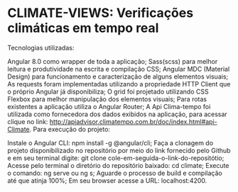 # CLIMATE-VIEWS: Verificações climáticas em tempo real

Tecnologias utilizadas:

Angular 8.0 como wrapper de toda a aplicação;
Sass(scss) para melhor leitura e produtividade na escrita e compilação CSS;
Angular MDC (Material Design) para funcionamento e caracterização de alguns elementos visuais;
As requests foram implementadas utilizando a propriedade HTTP Client que o próprio Angular já disponibiliza;
O grid foi projetado utilizando CSS Flexbox para melhor manipulação dos elementos visuais;
Para rotas existentes a aplicação utiliza o Angular Router;
A Api Clima-tempo foi utilizada como fornecedora dos dados exibidos na aplicação, para acessar clique no link: http://apiadvisor.climatempo.com.br/doc/index.html#api-Climate.
Para execução do projeto:

Instale o Angular CLI: npm install -g @angular/cli;
Faça a clonagem do projeto disponibilizado no repositório por meio do link fornecido pelo Github e em seu terminal digite: git clone cole-em-seguida-o-link-do-repositótio;
Acesse pelo terminal o diretório do repositório baixado: cd climate;
Execute o comando: ng serve ou ng s;
Aguarde o processo de build e compilação até que atinja 100%;
Em seu browser acesse a URL: localhost:4200.

